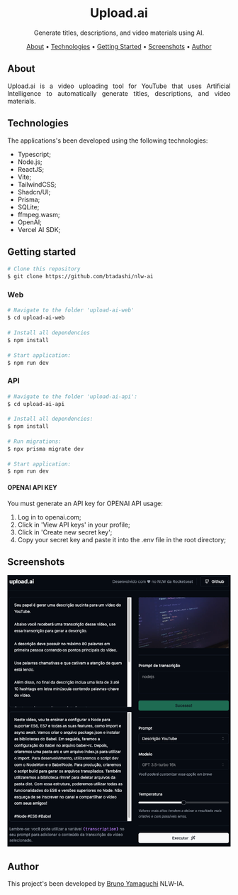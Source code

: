 <h1 align="center">Upload.ai</h1>
<p align="center">Generate titles, descriptions, and video materials using AI.</p>

<p align="center">
 <a href="#about">About</a> •
 <a href="#technologies">Technologies</a> •
 <a href="getting">Getting Started</a> •
 <a href="screenshot">Screenshots</a> •
 <a href="#author">Author</a>
</p>

## About
<p align="justify">
  Upload.ai is a video uploading tool for YouTube that uses Artificial Intelligence to automatically generate titles, descriptions, and video materials.
</p>

## Technologies
The applications's been developed using the following technologies:
- Typescript;
- Node.js;
- ReactJS;
- Vite;
- TailwindCSS;
- Shadcn/UI;
- Prisma;
- SQLite;
- ffmpeg.wasm;
- OpenAI;
- Vercel AI SDK;


## Getting started
```bash
# Clone this repository
$ git clone https://github.com/btadashi/nlw-ai
```
### Web
```bash
# Navigate to the folder 'upload-ai-web'
$ cd upload-ai-web

# Install all dependencies
$ npm install

# Start application:
$ npm run dev
```

### API
```bash
# Navigate to the folder 'upload-ai-api':
$ cd upload-ai-api

# Install all dependencies:
$ npm install

# Run migrations:
$ npx prisma migrate dev

# Start application:
$ npm run dev
```
#### OPENAI API KEY
You must generate an API key for OPENAI API usage:
1. Log in to openai.com;
2. Click in 'View API keys' in your profile;
3. Click in 'Create new secret key';
4. Copy your secret key and paste it into the .env file in the root directory;


## Screenshots
 <div align="center">
  <img alt="logo" title="upload.ai" src=".github/screenshot-nlw-ia.png"/>
</div>

## Author
This project's been developed by <a href="https://www.linkedin.com/in/bruno-yamaguchi/">Bruno Yamaguchi</a> NLW-IA.
